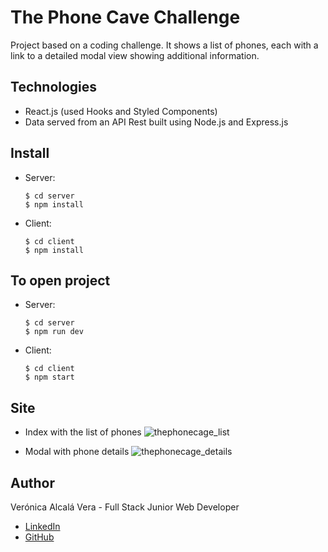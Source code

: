 # The Phone Cave Challenge

Project based on a coding challenge. It shows a list of phones, each with a link to a detailed modal view showing additional information.

## Technologies

- React.js (used Hooks and Styled Components)
- Data served from an API Rest built using Node.js and Express.js

## Install

- Server:
  ```
  $ cd server
  $ npm install
  ```
- Client:
  ```
  $ cd client
  $ npm install
  ```

## To open project

- Server:
  ```
  $ cd server
  $ npm run dev
  ```
  
- Client:
  ```
  $ cd client
  $ npm start
  ```

## Site

- Index with the list of phones
![thephonecage_list](https://user-images.githubusercontent.com/75569696/111922611-1281ea00-8a9b-11eb-9e26-bd8f07a79a12.png)

- Modal with phone details
![thephonecage_details](https://user-images.githubusercontent.com/75569696/111922661-45c47900-8a9b-11eb-9359-1e99a5da5c0a.png)

## Author

Verónica Alcalá Vera - Full Stack Junior Web Developer
- [LinkedIn](https://www.linkedin.com/in/veronicaalcalav/)
- [GitHub](https://github.com/valcalav)

